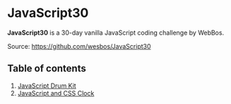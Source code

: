 # JavaScript30

**JavaScript30** is a 30-day vanilla JavaScript coding challenge by WebBos.

Source: https://github.com/wesbos/JavaScript30

## Table of contents

1. [JavaScript Drum Kit](01-js-drum-kit/)
2. [JavaScript and CSS Clock](02-js-and-css-clock/)